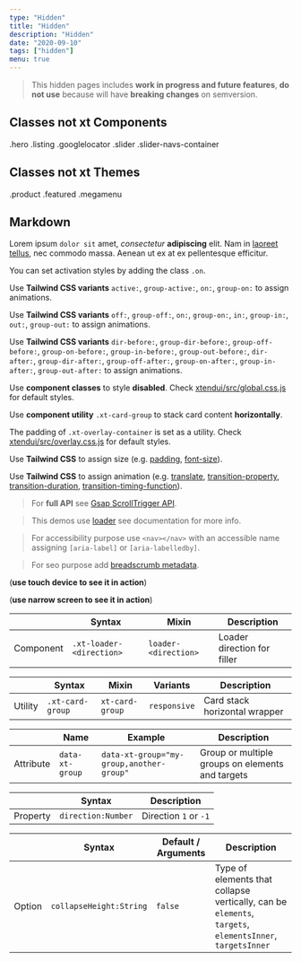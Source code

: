 ```yaml
---
type: "Hidden"
title: "Hidden"
description: "Hidden"
date: "2020-09-10"
tags: ["hidden"]
menu: true
---
```



<demo>
  <demoinline src="demos/components/slider/absolute-wheel">
  </demoinline>
  <demoinline src="demos/components/slider/absolute-wheel-free">
  </demoinline>
  <demoinline src="demos/components/slider/absolute-free">
  </demoinline>
</demo>

> This hidden pages includes **work in progress and future features**, **do not use** because will have **breaking changes** on semversion.

## Classes not xt Components

.hero
.listing
.googlelocator
.slider
.slider-navs-container

## Classes not xt Themes

.product
.featured
.megamenu

## Markdown

Lorem ipsum `dolor sit` amet, *consectetur* **adipiscing** elit. Nam in [laoreet tellus](/components/group/button), nec commodo massa. Aenean ut ex at ex pellentesque efficitur.

You can set activation styles by adding the class `.on`.

Use **Tailwind CSS variants** `active:`, `group-active:`, `on:`, `group-on:` to assign animations.

Use **Tailwind CSS variants** `off:`, `group-off:`, `on:`, `group-on:`, `in:`, `group-in:`, `out:`, `group-out:` to assign animations.

Use **Tailwind CSS variants** `dir-before:`, `group-dir-before:`, `group-off-before:`, `group-on-before:`, `group-in-before:`, `group-out-before:`, `dir-after:`, `group-dir-after:`, `group-off-after:`, `group-on-after:`, `group-in-after:`, `group-out-after:` to assign animations.

Use **component classes** to style **disabled**. Check [xtendui/src/global.css.js](https://github.com/xtendui/xtendui/blob/master/src/global.css.js) for default styles.

Use **component utility** `.xt-card-group` to stack card content **horizontally**.

The padding of `.xt-overlay-container` is set as a utility. Check [xtendui/src/overlay.css.js](https://github.com/xtendui/xtendui/blob/master/src/overlay.css.js) for default styles.

Use **Tailwind CSS** to assign size (e.g. [padding](https://tailwindcss.com/docs/padding), [font-size](https://tailwindcss.com/docs/font-size)).

Use **Tailwind CSS** to assign animation (e.g. [translate](https://tailwindcss.com/docs/translate), [transition-property](https://tailwindcss.com/docs/transition-property), [transition-duration](https://tailwindcss.com/docs/transition-duration), [transition-timing-function](https://tailwindcss.com/docs/transition-timing-function)).

> For **full API** see [Gsap ScrollTrigger API](https://greensock.com/docs/v3/Plugins/ScrollTrigger).

> This demos use [loader](/components/loader) see documentation for more info.

> For accessibility purpose use `<nav></nav>` with an accessible name assigning `[aria-label]` or `[aria-labelledby]`.

> For seo purpose add [breadscrumb metadata](https://developers.google.com/search/docs/data-types/breadcrumb).

<!-- For seo purpose add product metadata https://developers.google.com/search/docs/data-types/product -->

(**use touch device to see it in action**)

(**use narrow screen to see it in action**)

<div class="xt-overflow-sub overflow-y-hidden overflow-x-scroll my-5 xt-my-auto w-full">

|                      | Syntax                          | Mixin            | Description                   |
| ----------------------- | ----------------------------------------- | -----------------------------| ----------------------------- |
| Component                  | `.xt-loader-<direction>`                     | `loader-<direction>`                | Loader direction for filler            |

</div>

<div class="xt-overflow-sub overflow-y-hidden overflow-x-scroll my-5 xt-my-auto w-full">

|                      | Syntax                          | Mixin            | Variants               | Description                   |
| ----------------------- | ----------------------------------------- | -----------------------------| ----------------------------- | ----------------------------- |
| Utility                  | `.xt-card-group`       | `xt-card-group`                | `responsive`                | Card stack horizontal wrapper           |

</div>

<div class="xt-overflow-sub overflow-y-hidden overflow-x-scroll my-5 xt-my-auto w-full">

|                      | Name                          | Example                   | Description                   |
| ----------------------- | ---------------------------- | ----------------------------- | ----------------------------- |
| Attribute                  | `data-xt-group`       | `data-xt-group="my-group,another-group"`   |  Group or multiple groups on elements and targets            |

</div>

<div class="xt-overflow-sub overflow-y-hidden overflow-x-scroll my-5 xt-my-auto w-full">

|                         | Syntax                                    | Description                   |
| ----------------------- | ----------------------------------------- | ----------------------------- |
| Property                   | `direction:Number`       | Direction `1` or `-1`              |

</div>

<div class="xt-overflow-sub overflow-y-hidden overflow-x-scroll my-5 xt-my-auto w-full">

|                         | Syntax                                    | Default / Arguments                       | Description                   |
| ----------------------- | ----------------------------------------- | ----------------------------- | ----------------------------- |
| Option                    | `collapseHeight:String`                          | `false`        | Type of elements that collapse vertically, can be `elements`, `targets`, `elementsInner`, `targetsInner`           |

</div>

